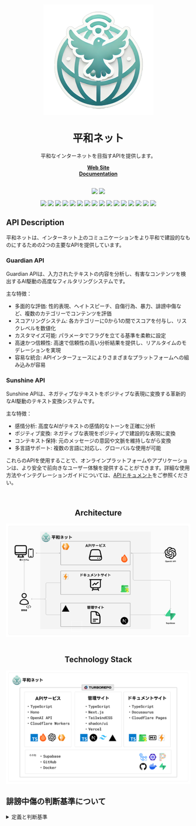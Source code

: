 <div align="center">
  <a href="https://hono.dev">
    <img src="./assets/peace-net.png" width="300" height="auto" alt="Peace Net"/>
  </a>
  <h1>平和ネット</h1>
  <p>平和なインターネットを目指すAPIを提供します。</p>
</div>

<div align="center">
    <a href="https://peeace.net/"><b>Web Site</b></a><br />
    <a href="https://docs.peeace.net/"><b>Documentation</b></a><br />
</div>

<br />

<p align="center">
  <img src="https://img.shields.io/github/commit-activity/m/TECH-C-LT/Peace-Net" />
  <img src="https://img.shields.io/github/last-commit/TECH-C-LT/Peace-Net" />
</p>

<p align="center">
    <img src="https://img.shields.io/badge/-TypeScript-000.svg?logo=typescript&style=flat" />
    <img src="https://img.shields.io/badge/-Hono-000.svg?logo=hono&style=flat" />
    <img src="https://img.shields.io/badge/-Next.js-000.svg?logo=nextdotjs&style=flat" />
    <img src="https://img.shields.io/badge/-Docusaurus-000.svg?logo=docusaurus&style=flat" />
    <img src="https://img.shields.io/badge/-Turborepo-000.svg?logo=turborepo&style=flat" />
    <img src="https://img.shields.io/badge/-Tailwind CSS-000.svg?logo=tailwindcss&style=flat" />
    <img src="https://img.shields.io/badge/-shadcn/ui-000.svg?logo=shadcnui&style=flat" />
    <img src="https://img.shields.io/badge/-Prettier-000.svg?logo=prettier&style=flat" />
    <img src="https://img.shields.io/badge/-ESLint-000.svg?logo=eslint&style=flat" />
    <img src="https://img.shields.io/badge/-Docker-000.svg?logo=docker&style=flat" />
    <img src="https://img.shields.io/badge/-OpenAI API-000.svg?logo=openai&style=flat" />
    <img src="https://img.shields.io/badge/-Supabase-000.svg?logo=supabase&style=flat" />
    <img src="https://img.shields.io/badge/-Github Actions-000.svg?logo=githubactions&style=flat" />
    <img src="https://img.shields.io/badge/-Vercel-000.svg?logo=vercel&style=flat" />
    <img src="https://img.shields.io/badge/-Cloudflare Workers-000.svg?logo=cloudflareworkers&style=flat" />
    <img src="https://img.shields.io/badge/-Cloudflare Pages-000.svg?logo=cloudflarepages&style=flat-square" />
</p>

## API Description

平和ネットは、インターネット上のコミュニケーションをより平和で建設的なものにするための2つの主要なAPIを提供しています。

### Guardian API

Guardian APIは、入力されたテキストの内容を分析し、有害なコンテンツを検出するAI駆動の高度なフィルタリングシステムです。

主な特徴：
- 多面的な評価: 性的表現、ヘイトスピーチ、自傷行為、暴力、誹謗中傷など、複数のカテゴリーでコンテンツを評価
- スコアリングシステム: 各カテゴリーに0から1の間でスコアを付与し、リスクレベルを数値化
- カスタマイズ可能: パラメータでフラグを立てる基準を柔軟に設定
- 高速かつ信頼性: 高速で信頼性の高い分析結果を提供し、リアルタイムのモデレーションを実現
- 容易な統合: APIインターフェースによりさまざまなプラットフォームへの組み込みが容易

### Sunshine API

Sunshine APIは、ネガティブなテキストをポジティブな表現に変換する革新的なAI駆動のテキスト変換システムです。

主な特徴：
- 感情分析: 高度なAIがテキストの感情的なトーンを正確に分析
- ポジティブ変換: ネガティブな表現をポジティブで建設的な表現に変換
- コンテキスト保持: 元のメッセージの意図や文脈を維持しながら変換
- 多言語サポート: 複数の言語に対応し、グローバルな使用が可能

これらのAPIを使用することで、オンラインプラットフォームやアプリケーションは、より安全で前向きなユーザー体験を提供することができます。詳細な使用方法やインテグレーションガイドについては、[APIドキュメント](https://docs.peeace.net/)をご参照ください。

<br />

<div align="center">
  <h2>Architecture</h2>
  <img src="./assets/architecture.png" width="auto" height="auto" />
</div>

<br />

<div align="center">
  <h2>Technology Stack</h2>
  <img src="./assets/tech-stack.png" width="auto" height="auto" />
</div>

## 誹謗中傷の判断基準について
<details><summary>定義と判断基準</summary>

## 誹謗中傷
[誹謗中傷 wiki](https://ja.wikipedia.org/wiki/%E8%AA%B9%E8%AC%97%E4%B8%AD%E5%82%B7)
- [誹謗](https://kotobank.jp/word/%E8%AA%B9%E8%AC%97-612358) - 他人を悪く言うこと。そしること。
- [中傷](https://kotobank.jp/word/%E4%B8%AD%E5%82%B7-567518) - 根拠のない事を言いふらして、他人の名誉を傷つけること。

---
### サマリ
誹謗中傷（ひぼうちゅうしょう）は、人や企業の社会的評価を低下させるような根拠のない悪口やデマを言いふらす、又はそれらをインターネット上に投稿したり、人格攻撃する行為である。

<details>
<summary>人格攻撃・人身攻撃 </summary>
ある論証や事実の主張に対して、その主張自体に具体的に反論するのではなく、主張した人の個性や信念を攻撃すること、またそのような論法。
</details>

民事的には「慰謝料の請求」、刑事的には「信用棄損罪・業務妨害罪」「名誉毀損」や「侮辱罪」に問われる可能性がある。


> [!TIP]
> 誹謗中傷被害に遭ったら https://www.saferinternet.or.jp/bullying/

## 批判
[批判 wiki](https://ja.wikipedia.org/wiki/%E6%89%B9%E8%A9%95)
- [批](https://dictionary.goo.ne.jp/word/kanji/%E6%89%B9/) - 訓読み:［外］うつ・ ただす
- [批判](https://dictionary.goo.ne.jp/word/%E6%89%B9%E5%88%A4/)  - 批評に加えて判断を行うこと。(自信ない)
- [批評](https://dictionary.goo.ne.jp/word/%E6%89%B9%E8%A9%95/#jn-186802)  - 良い点も悪い点も同じように指摘し、客観的に論じること。


## 相違点
日本政府は、誹謗中傷について、「根拠のない悪口」、「相手の人格を否定または攻撃する言い回し」と解説している[[1]](https://ja.wikipedia.org/wiki/%E8%AA%B9%E8%AC%97%E4%B8%AD%E5%82%B7#cite_note-:17-1)。

批判とは、相手の行動や発言に対して、それと異なる意見を主張することを意味する[[14]](https://ja.wikipedia.org/wiki/%E8%AA%B9%E8%AC%97%E4%B8%AD%E5%82%B7#cite_note-14)。誹謗中傷か批判の司法判断は、「人格攻撃の有無」で判断されることが多い[[15]](https://ja.wikipedia.org/wiki/%E8%AA%B9%E8%AC%97%E4%B8%AD%E5%82%B7#cite_note-:6-15)。「人格攻撃」と見なされるかは、言われた相手との関係性、タイミング、前後の文脈によって変化することもある。

### 非難
「改善点を提案することではなく、単にダメ出しをして相手を責めること」を意味する[[15]](https://ja.wikipedia.org/wiki/%E8%AA%B9%E8%AC%97%E4%B8%AD%E5%82%B7#cite_note-:6-15)。　アドバイスなど建設的な提案内容を伴なわずに、相手の落ち度や過失・欠点などを指摘して責め咎めること[[注釈 1]](https://ja.wikipedia.org/wiki/%E8%AA%B9%E8%AC%97%E4%B8%AD%E5%82%B7#cite_note-20)である[[19]](https://ja.wikipedia.org/wiki/%E8%AA%B9%E8%AC%97%E4%B8%AD%E5%82%B7#cite_note-:7-19)[[18]](https://ja.wikipedia.org/wiki/%E8%AA%B9%E8%AC%97%E4%B8%AD%E5%82%B7#cite_note-:2-18)。

## 判断基準
「根拠のない悪口」、「相手の人格を否定または攻撃する言い回し」という誹謗中傷の定義を与えた上で、「人格攻撃の有無」を判断させるようなプロンプト。
「人格攻撃」と見なされるかは、言われた相手との関係性、タイミング、前後の文脈によって変化することもあることをLLMに伝えるか？ 前後の変化を観察して決めるのもあり。
</details>
